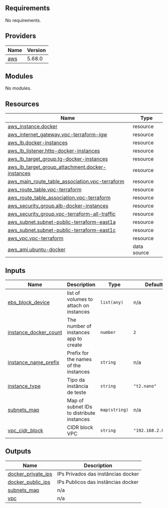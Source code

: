 ## Requirements

No requirements.

## Providers

| Name | Version |
|------|---------|
| <a name="provider_aws"></a> [aws](#provider\_aws) | 5.68.0 |

## Modules

No modules.

## Resources

| Name | Type |
|------|------|
| [aws_instance.docker](https://registry.terraform.io/providers/hashicorp/aws/latest/docs/resources/instance) | resource |
| [aws_internet_gateway.vpc-terraform-igw](https://registry.terraform.io/providers/hashicorp/aws/latest/docs/resources/internet_gateway) | resource |
| [aws_lb.docker-instances](https://registry.terraform.io/providers/hashicorp/aws/latest/docs/resources/lb) | resource |
| [aws_lb_listener.http-docker-instances](https://registry.terraform.io/providers/hashicorp/aws/latest/docs/resources/lb_listener) | resource |
| [aws_lb_target_group.tg-docker-instances](https://registry.terraform.io/providers/hashicorp/aws/latest/docs/resources/lb_target_group) | resource |
| [aws_lb_target_group_attachment.docker-instances](https://registry.terraform.io/providers/hashicorp/aws/latest/docs/resources/lb_target_group_attachment) | resource |
| [aws_main_route_table_association.vpc-terraform](https://registry.terraform.io/providers/hashicorp/aws/latest/docs/resources/main_route_table_association) | resource |
| [aws_route_table.vpc-terraform](https://registry.terraform.io/providers/hashicorp/aws/latest/docs/resources/route_table) | resource |
| [aws_route_table_association.vpc-terraform](https://registry.terraform.io/providers/hashicorp/aws/latest/docs/resources/route_table_association) | resource |
| [aws_security_group.alb-docker-instances](https://registry.terraform.io/providers/hashicorp/aws/latest/docs/resources/security_group) | resource |
| [aws_security_group.vpc-terraform-all-traffic](https://registry.terraform.io/providers/hashicorp/aws/latest/docs/resources/security_group) | resource |
| [aws_subnet.subnet-public-terraform-east1a](https://registry.terraform.io/providers/hashicorp/aws/latest/docs/resources/subnet) | resource |
| [aws_subnet.subnet-public-terraform-east1c](https://registry.terraform.io/providers/hashicorp/aws/latest/docs/resources/subnet) | resource |
| [aws_vpc.vpc-terraform](https://registry.terraform.io/providers/hashicorp/aws/latest/docs/resources/vpc) | resource |
| [aws_ami.ubuntu-docker](https://registry.terraform.io/providers/hashicorp/aws/latest/docs/data-sources/ami) | data source |

## Inputs

| Name | Description | Type | Default | Required |
|------|-------------|------|---------|:--------:|
| <a name="input_ebs_block_device"></a> [ebs\_block\_device](#input\_ebs\_block\_device) | list of volumes to attach on instances | `list(any)` | n/a | yes |
| <a name="input_instance_docker_count"></a> [instance\_docker\_count](#input\_instance\_docker\_count) | The number of instances app to create | `number` | `2` | no |
| <a name="input_instance_name_prefix"></a> [instance\_name\_prefix](#input\_instance\_name\_prefix) | Prefix for the names of the instances | `string` | n/a | yes |
| <a name="input_instance_type"></a> [instance\_type](#input\_instance\_type) | Tipo da instância de teste | `string` | `"t2.nano"` | no |
| <a name="input_subnets_map"></a> [subnets\_map](#input\_subnets\_map) | Map of subnet IDs to distribute instances | `map(string)` | n/a | yes |
| <a name="input_vpc_cidr_block"></a> [vpc\_cidr\_block](#input\_vpc\_cidr\_block) | CIDR block VPC | `string` | `"192.168.2.0/24"` | no |

## Outputs

| Name | Description |
|------|-------------|
| <a name="output_docker_private_ips"></a> [docker\_private\_ips](#output\_docker\_private\_ips) | IPs Privados das instâncias docker |
| <a name="output_docker_public_ips"></a> [docker\_public\_ips](#output\_docker\_public\_ips) | IPs Publicos das instâncias docker |
| <a name="output_subnets_map"></a> [subnets\_map](#output\_subnets\_map) | n/a |
| <a name="output_vpc"></a> [vpc](#output\_vpc) | n/a |
